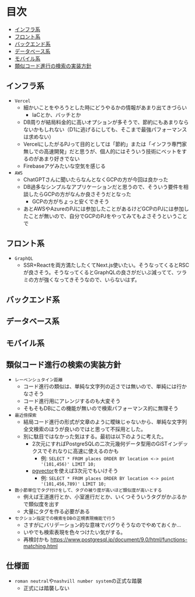# 目次

- [インフラ系](#インフラ系)
- [フロント系](#フロント系)
- [バックエンド系](#バックエンド系)
- [データベース系](#データベース系)
- [モバイル系](#モバイル系)
- [類似コード進行の検索の実装方針](#類似コード進行の検索の実装方針)

## インフラ系

- `Vercel`
  - 細かいことをやろうとした時にどうやるかの情報があまり出てきづらい
    - IaCとか、バッチとか
  - DB周りが結局料金的に高いオプションが多そうで、節約にもあまりならないかもしれない（D1に逃げるにしても、そこまで最強パフォーマンスは求めない）
  - VercelにしたがるPJって目的としては「節約」または「インフラ専門家無しでの高速開発」だと思うが、個人的にはそういう技術にベットをするのがあまり好きでない
  - Firebaseアゲみたいな空気を感じる
- `AWS`
  - ChatGPTさんに聞いたらなんとなくGCPの方が今回は良かった
  - DB過多なシンプルなアプリケーションだと思うので、そういう要件を相談したらGCPの方がなんか良さそうだとなった
    - GCPの方がちょっと安くできそう
  - あとAWSやAzureのPJには参加したことがあるけどGCPのPJには参加したことが無いので、自分でGCPのPJをやってみてもよさそうということで

## フロント系

- `GraphQL`
  - SSR+Reactを両方満たしたくてNext.js使いたい。そうなってくるとRSCが良さそう。そうなってくるとGraphQLの良さがだいぶ減ってて、ツラミの方が強くなってきそうなので、いらないはず。

## バックエンド系

## データベース系

## モバイル系

## 類似コード進行の検索の実装方針

- `レーベンシュタイン距離`
  - コード進行の類似は、単純な文字列の近さでは無いので、単純には行かなさそう
  - コード進行用にアレンジするのも大変そう
  - そもそもDBにこの機能が無いので検索パフォーマンス的に無理そう
- `最近傍探索`
  - 結局コード進行の形式が文章のように曖昧じゃないから、単純な文字列全文検索のほうが良いのではと思って不採用とした。
  - 別に駄目ではなかった気はする。最初は以下のように考えた。
    - 2次元にすればPostgreSQLの二次元幾何データ型用のGiSTインデックスでそれなりに高速に使えるのかも
      - 例: `SELECT * FROM places ORDER BY location <-> point '(101,456)' LIMIT 10;`
    - [pgvector](https://github.com/pgvector/pgvector)を使えば3次元でもいけそう
      - 例: `SELECT * FROM places ORDER BY location <-> point '(101,456,789)' LIMIT 10;`
- `数小節単位でタグ付けをして、タグの被り度が高いほど類似度が高いとする`
  - 例えば王道進行とか、小室進行だとか、いくつそういうタグがかぶるかで類似度を出す
  - 大量にタグを作る必要がある
- `セクション指定での検索をDBの正規表現機能で行う`
  - さすがにバリデーション的な意味でバグりそうなのでやめておくか…
  - いやでも検索表現を色々つけたい気がする。
  - 再検討かも <https://www.postgresql.jp/document/9.0/html/functions-matching.html>

## 仕様面

- `roman neutral`や`nashvill number system`の正式な踏襲
  - 正式には踏襲しない
